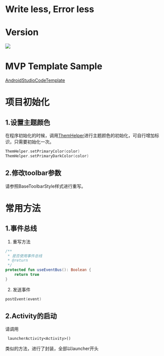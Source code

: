 

# Write less, Error less

# Version
[![](https://jitpack.io/v/aohanyao/candy.svg)](https://jitpack.io/#aohanyao/candy)


# MVP  Template Sample



[AndroidStudioCodeTemplate](https://github.com/aohanyao/AndroidStudioCodeTemplate)


# 项目初始化
## 1.设置主题颜色
在程序初始化的时候，调用[ThemHelper](library_core/src/main/java/com/td/framework/global/helper/ThemHelper.kt)进行主题颜色的初始化，可自行增加标识，只需要初始化一次。

```kotlin
ThemHelper.setPrimaryColor(color)
ThemHelper.setPrimaryDarkColor(color)

```
## 2.修改toolbar参数
请参照BaseToolbarStyle样式进行重写。

# 常用方法
## 1.事件总线
1. 重写方法

```kotlin
/**
 * 是否使用事件总线
 * @return
 */
protected fun useEventBus(): Boolean {
    return true
}
```

2. 发送事件

```kotlin
postEvent(event)
```

## 2.Activity的启动
请调用

     launcherActivity<Activity>()
     
类似的方法，进行了封装，全部以launcher开头